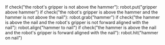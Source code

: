 

If check("the robot's gripper is not above the hammer"):
    robot.put("gripper above hammer")
if check("the robot's gripper is above the hammer and the hammer is not above the nail"):
    robot.grab("hammer")
if check("the hammer is above the nail and the robot's gripper is not forward aligned with the nail"):
    robot.align("hammer to nail")
if check("the hammer is above the nail and the robot's gripper is forward aligned with the nail"):
    robot.hit("hammer on nail")
